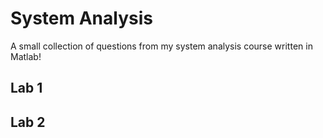 # System Analysis

A small collection of questions from my system analysis course written in Matlab!

## Lab 1



## Lab 2

